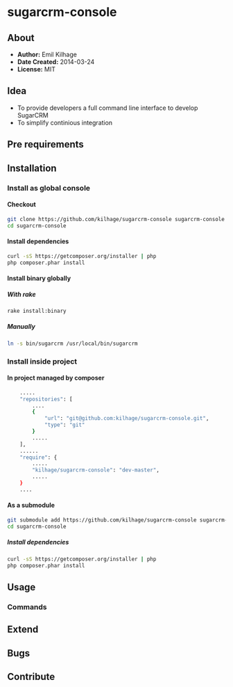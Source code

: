 sugarcrm-console
===============

About
---------------------
 * __Author:__ Emil Kilhage
 * __Date Created:__ 2014-03-24
 * __License:__ MIT

Idea
--------------------

 * To provide developers a full command line interface to develop SugarCRM
 * To simplify continious integration

Pre requirements
---------------------

Installation
---------------------

### Install as global console

#### Checkout
```sh
git clone https://github.com/kilhage/sugarcrm-console sugarcrm-console
cd sugarcrm-console
```

#### Install dependencies

```sh
curl -sS https://getcomposer.org/installer | php
php composer.phar install
```

#### Install binary globally

##### With rake
```sh
rake install:binary
```

##### Manually
```sh
ln -s bin/sugarcrm /usr/local/bin/sugarcrm
```

### Install inside project

#### In project managed by composer

```sh
    .....
    "repositories": [
        ....
        {
            "url": "git@github.com:kilhage/sugarcrm-console.git",
            "type": "git"
        }
        .....
    ],
    ......
    "require": {
        .....
        "kilhage/sugarcrm-console": "dev-master",
        .....
    }
    ....
```

#### As a submodule

```sh
git submodule add https://github.com/kilhage/sugarcrm-console sugarcrm-console
cd sugarcrm-console
```

##### Install dependencies

```sh
curl -sS https://getcomposer.org/installer | php
php composer.phar install
```

Usage
---------------------

### Commands

Extend
---------------------

Bugs
---------------------

Contribute
---------------------
